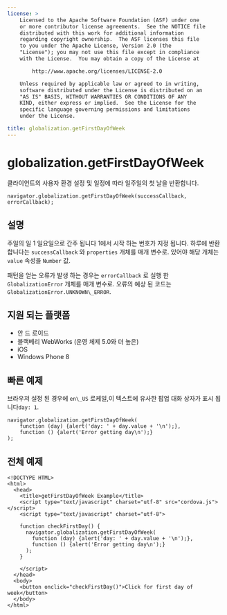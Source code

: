 ```yaml
---
license: >
    Licensed to the Apache Software Foundation (ASF) under one
    or more contributor license agreements.  See the NOTICE file
    distributed with this work for additional information
    regarding copyright ownership.  The ASF licenses this file
    to you under the Apache License, Version 2.0 (the
    "License"); you may not use this file except in compliance
    with the License.  You may obtain a copy of the License at

        http://www.apache.org/licenses/LICENSE-2.0

    Unless required by applicable law or agreed to in writing,
    software distributed under the License is distributed on an
    "AS IS" BASIS, WITHOUT WARRANTIES OR CONDITIONS OF ANY
    KIND, either express or implied.  See the License for the
    specific language governing permissions and limitations
    under the License.

title: globalization.getFirstDayOfWeek
---
```


# globalization.getFirstDayOfWeek

클라이언트의 사용자 환경 설정 및 일정에 따라 일주일의 첫 날을 반환합니다.

    navigator.globalization.getFirstDayOfWeek(successCallback, errorCallback);
    

## 설명

주일의 일 1 일요일으로 간주 됩니다 1에서 시작 하는 번호가 지정 됩니다. 하루에 반환 합니다는 `successCallback` 와 `properties` 개체를 매개 변수로. 있어야 해당 개체는 `value` 속성을 `Number` 값.

패턴을 얻는 오류가 발생 하는 경우는 `errorCallback` 로 실행 한 `GlobalizationError` 개체를 매개 변수로. 오류의 예상 된 코드는`GlobalizationError.UNKNOWN\_ERROR`.

## 지원 되는 플랫폼

*   안 드 로이드
*   블랙베리 WebWorks (운영 체제 5.0와 더 높은)
*   iOS
*   Windows Phone 8

## 빠른 예제

브라우저 설정 된 경우에 `en\_US` 로케일,이 텍스트에 유사한 팝업 대화 상자가 표시 됩니다`day: 1`.

    navigator.globalization.getFirstDayOfWeek(
        function (day) {alert('day: ' + day.value + '\n');},
        function () {alert('Error getting day\n');}
    );
    

## 전체 예제

    <!DOCTYPE HTML>
    <html>
      <head>
        <title>getFirstDayOfWeek Example</title>
        <script type="text/javascript" charset="utf-8" src="cordova.js"></script>
        <script type="text/javascript" charset="utf-8">
    
        function checkFirstDay() {
          navigator.globalization.getFirstDayOfWeek(
            function (day) {alert('day: ' + day.value + '\n');},
            function () {alert('Error getting day\n');}
          );
        }
    
        </script>
      </head>
      <body>
        <button onclick="checkFirstDay()">Click for first day of week</button>
      </body>
    </html>